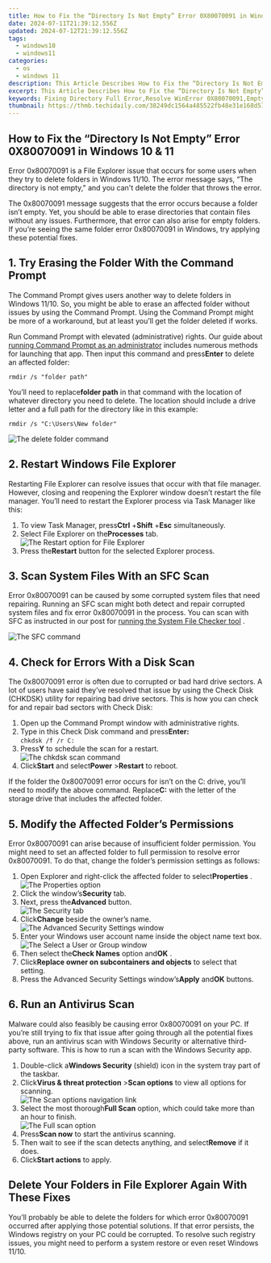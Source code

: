 ```yaml
---
title: How to Fix the “Directory Is Not Empty” Error 0X80070091 in Windows 10 & 11
date: 2024-07-11T21:39:12.556Z
updated: 2024-07-12T21:39:12.556Z
tags:
  - windows10
  - windows11
categories:
  - os
  - windows 11
description: This Article Describes How to Fix the “Directory Is Not Empty” Error 0X80070091 in Windows 10 & 11
excerpt: This Article Describes How to Fix the “Directory Is Not Empty” Error 0X80070091 in Windows 10 & 11
keywords: Fixing Directory Full Error,Resolve WinError 0X80070091,Empty Folder Issue Windows,Clearing Disk Space Error Code,Overcoming File System Failure,Removing Non-Empty Directory Error,Clearing Cache for Error 0X80070091
thumbnail: https://thmb.techidaily.com/38249dc1564a485522fb48e31e168d5147b5976c3d300d00e74bbaf1c0b88604.jpg
---
```


## How to Fix the “Directory Is Not Empty” Error 0X80070091 in Windows 10 & 11

 Error 0x80070091 is a File Explorer issue that occurs for some users when they try to delete folders in Windows 11/10\. The error message says, “The directory is not empty," and you can't delete the folder that throws the error.

 The 0x80070091 message suggests that the error occurs because a folder isn’t empty. Yet, you should be able to erase directories that contain files without any issues. Furthermore, that error can also arise for empty folders. If you’re seeing the same folder error 0x80070091 in Windows, try applying these potential fixes.

## 1\. Try Erasing the Folder With the Command Prompt

 The Command Prompt gives users another way to delete folders in Windows 11/10\. So, you might be able to erase an affected folder without issues by using the Command Prompt. Using the Command Prompt might be more of a workaround, but at least you’ll get the folder deleted if works.

 Run Command Prompt with elevated (administrative) rights. Our guide about [running Command Prompt as an administrator](https://www.makeuseof.com/windows-run-command-prompt-admin/) includes numerous methods for launching that app. Then input this command and press**Enter** to delete an affected folder:

`rmdir /s "folder path"`

 You’ll need to replace**folder path** in that command with the location of whatever directory you need to delete. The location should include a drive letter and a full path for the directory like in this example:

`rmdir /s "C:\Users\New folder"`

![The delete folder command](https://static1.makeuseofimages.com/wordpress/wp-content/uploads/2023/02/delete-folder-command.jpg)

## 2\. Restart Windows File Explorer

 Restarting File Explorer can resolve issues that occur with that file manager. However, closing and reopening the Explorer window doesn’t restart the file manager. You’ll need to restart the Explorer process via Task Manager like this:

1. To view Task Manager, press**Ctrl** +**Shift** +**Esc** simultaneously.
2. Select File Explorer on the**Processes** tab.  
![The Restart option for File Explorer](https://static1.makeuseofimages.com/wordpress/wp-content/uploads/2023/02/restart-options-for-file-explorer.jpg)
3. Press the**Restart** button for the selected Explorer process.

## 3\. Scan System Files With an SFC Scan

 Error 0x80070091 can be caused by some corrupted system files that need repairing. Running an SFC scan might both detect and repair corrupted system files and fix error 0x80070091 in the process. You can scan with SFC as instructed in our post for [running the System File Checker tool](https://www.makeuseof.com/system-file-checker-sfc-windows/) .

![The SFC command](https://static1.makeuseofimages.com/wordpress/wp-content/uploads/2023/02/sfc-scannow-command.jpg)

## 4\. Check for Errors With a Disk Scan

 The 0x80070091 error is often due to corrupted or bad hard drive sectors. A lot of users have said they’ve resolved that issue by using the Check Disk (CHKDSK) utility for repairing bad drive sectors. This is how you can check for and repair bad sectors with Check Disk:

1. Open up the Command Prompt window with administrative rights.
2. Type in this Check Disk command and press**Enter:**  
`chkdsk /f /r C:`
3. Press**Y** to schedule the scan for a restart.  
![The chkdsk scan command](https://static1.makeuseofimages.com/wordpress/wp-content/uploads/2023/02/chkdsk-scan-command.jpg)
4. Click**Start** and select**Power** \>**Restart** to reboot.

 If the folder the 0x80070091 error occurs for isn’t on the C: drive, you’ll need to modify the above command. Replace**C:** with the letter of the storage drive that includes the affected folder.

## 5\. Modify the Affected Folder’s Permissions

 Error 0x80070091 can arise because of insufficient folder permission. You might need to set an affected folder to full permission to resolve error 0x80070091\. To do that, change the folder’s permission settings as follows:

1. Open Explorer and right-click the affected folder to select**Properties** .  
![The Properties option](https://static1.makeuseofimages.com/wordpress/wp-content/uploads/2023/02/properties-option.jpg)
2. Click the window’s**Security** tab.
3. Next, press the**Advanced** button.  
![The Security tab](https://static1.makeuseofimages.com/wordpress/wp-content/uploads/2023/02/security-tab.jpg)
4. Click**Change** beside the owner’s name.  
![The Advanced Security Settings window](https://static1.makeuseofimages.com/wordpress/wp-content/uploads/2023/02/advanced-security-settings-window.jpg)
5. Enter your Windows user account name inside the object name text box.  
![The Select a User or Group window](https://static1.makeuseofimages.com/wordpress/wp-content/uploads/2023/02/select-a-user-or-group.jpg)
6. Then select the**Check Names** option and**OK** .
7. Click**Replace owner on subcontainers and objects** to select that setting.
8. Press the Advanced Security Settings window’s**Apply** and**OK** buttons.

## 6\. Run an Antivirus Scan

 Malware could also feasibly be causing error 0x80070091 on your PC. If you’re still trying to fix that issue after going through all the potential fixes above, run an antivirus scan with Windows Security or alternative third-party software. This is how to run a scan with the Windows Security app.

1. Double-click a**Windows Security** (shield) icon in the system tray part of the taskbar.
2. Click**Virus & threat protection** \>**Scan options** to view all options for scanning.  
![The Scan options navigation link](https://static1.makeuseofimages.com/wordpress/wp-content/uploads/2023/02/the-scan-options-link.jpg)
3. Select the most thorough**Full Scan** option, which could take more than an hour to finish.  
![The Full scan option](https://static1.makeuseofimages.com/wordpress/wp-content/uploads/2023/02/full-scan-option.jpg)
4. Press**Scan now** to start the antivirus scanning.
5. Then wait to see if the scan detects anything, and select**Remove** if it does.
6. Click**Start actions** to apply.

## Delete Your Folders in File Explorer Again With These Fixes

 You’ll probably be able to delete the folders for which error 0x80070091 occurred after applying those potential solutions. If that error persists, the Windows registry on your PC could be corrupted. To resolve such registry issues, you might need to perform a system restore or even reset Windows 11/10.

<ins class="adsbygoogle"
     style="display:block"
     data-ad-format="autorelaxed"
     data-ad-client="ca-pub-7571918770474297"
     data-ad-slot="1223367746"></ins>



<ins class="adsbygoogle"
     style="display:block"
     data-ad-client="ca-pub-7571918770474297"
     data-ad-slot="8358498916"
     data-ad-format="auto"
     data-full-width-responsive="true"></ins>





